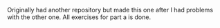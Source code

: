Originally had another repository but made this one after I had problems with the other one. All exercises for part a is done.
